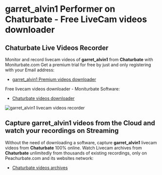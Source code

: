 # garret_alvin1 Performer on Chaturbate - Free LiveCam videos downloader

## Chaturbate Live Videos Recorder

Monitor and record livecam videos of **garret_alvin1** from **Chaturbate** with Moniturbate.com
Get a premium trial for free by just and only registering with your Email address:
* [garret_alvin1 Premium videos downloader](https://moniturbate.com/request-demo-licence-key.html)

Free livecam videos downloader - Moniturbate Software:
* [Chaturbate videos downloader](https://moniturbate.com/moniturbate-download-software.html)

![garret_alvin1 livecam videos recorder](https://peachurnet.com/templates/moniturbate-software.png)


## Capture garret_alvin1 videos from the Cloud and watch your recordings on Streaming

Without the need of downloading a software, capture **garret_alvin1** livecam videos from **Chaturbate** 100% online.
Watch Livecam archives from **Chaturbate** unlimitedly from thousands of existing recordings, only on Peachurbate.com and its websites network:
* [Chaturbate videos archives](https://peachurnet.com/)